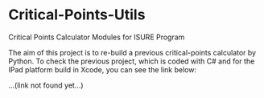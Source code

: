 # Critical-Points-Utils
Critical Points Calculator Modules for ISURE Program

The aim of this project is to re-build a previous critical-points calculator by Python. To check the previous project, which is coded with C# and for the IPad platform build in Xcode, you can see the link below:

...(link not found yet...)